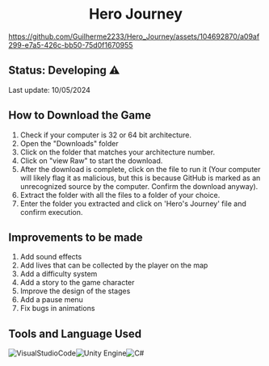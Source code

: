 <H1 align = "center"> Hero Journey </H1> 

https://github.com/Guilherme2233/Hero_Journey/assets/104692870/a09af299-e7a5-426c-bb50-75d0f1670955
<H2>Status: Developing ⚠️</H2>
<p>Last update: 10/05/2024</p>


<h2>How to Download the Game</h2>

<ol>
  <li>Check if your computer is 32 or 64 bit architecture.</li>
  <li>Open the "Downloads" folder </li>
  <li>Click on the folder that matches your architecture number.</li>
  <li>Click on "view Raw" to start the download.</li>
  <li>After the download is complete, click on the file to run it (Your computer will likely flag it as malicious, but this is because GitHub is marked as an unrecognized source by the computer. Confirm the download anyway).</li>
  <li>Extract the folder with all the files to a folder of your choice.</li>
  <li>Enter the folder you extracted and click on 'Hero's Journey' file and confirm execution.</li>
</ol>
<h2>Improvements to be made</h2>

<ol>
  <li>Add sound effects</li>
  <li>Add lives that can be collected by the player on the map</li>
  <li>Add a difficulty system</li>
  <li>Add a story to the game character</li>
  <li>Improve the design of the stages</li>
  <li>Add a pause menu</li>
  <li>Fix bugs in animations</li>
</ol>

<h2>Tools and Language Used</h2>

![VisualStudioCode](https://img.shields.io/badge/Visual_Studio_Code-0078D4?style=for-the-badge&logo=visual%20studio%20code&logoColor=white)![Unity Engine](https://img.shields.io/badge/Unity_Engine-100000?style=for-the-badge&logo=unity&logoColor=white)![C#](https://img.shields.io/badge/C%23-239120?style=for-the-badge&logo=c-sharp&logoColor=white)
